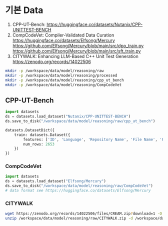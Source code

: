 # 기본 Data
1. CPP-UT-Bench: 
https://huggingface.co/datasets/Nutanix/CPP-UNITTEST-BENCH
2. CompCodeVet: Compiler-Validated Data Curation
https://huggingface.co/datasets/Elfsong/Mercury
https://github.com/Elfsong/Mercury/blob/main/src/dpo_train.py
https://github.com/Elfsong/Mercury/blob/main/src/sft_train.py
3. CITYWALK: Enhancing LLM-Based C++ Unit Test Generation
https://zenodo.org/records/14022506

```bash
mkdir -p /workspace/data/model/reasoning/raw
mkdir -p /workspace/data/model/reasoning/processed
mkdir -p /workspace/data/model/reasoning/cpp_ut_bench
mkdir -p /workspace/data/model/reasoning/CompCodeVet
```
## CPP-UT-Bench
```python
import datasets
ds = datasets.load_dataset("Nutanix/CPP-UNITTEST-BENCH")
ds.save_to_disk("/workspace/data/model/reasoning/raw/cpp_ut_bench")
```
```python
datasets.DatasetDict({
    train: datasets.Dataset({
        features: ['ID', 'Language', 'Repository Name', 'File Name', 'File Path in Repository', 'File Path for Unit Test', 'Code', 'Unit Test - (Ground Truth)'],
        num_rows: 2653
    })
})
```
### CompCodeVet
```python
import datasets
ds = datasets.load_dataset("Elfsong/Mercury")
ds.save_to_disk("/workspace/data/model/reasoning/raw/CompCodeVet")
# data format see https://huggingface.co/datasets/Elfsong/Mercury
```

### CITYWALK
```bash
wget https://zenodo.org/records/14022506/files/CREAM.zip?download=1 -O /workspace/data/model/reasoning/raw/CITYWALK.zip
unzip /workspace/data/model/reasoning/raw/CITYWALK.zip -d /workspace/data/model/reasoning/raw/CITYWALK
```
